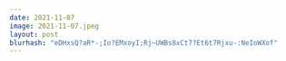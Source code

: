```yaml
---
date: 2021-11-07
image: 2021-11-07.jpeg
layout: post
blurhash: "eDHxsQ?aR*-;Io?EMxoyI;Rj~UWBs8xCt7?Et6t7Rjxu-:NeIoWXof"
---
```



